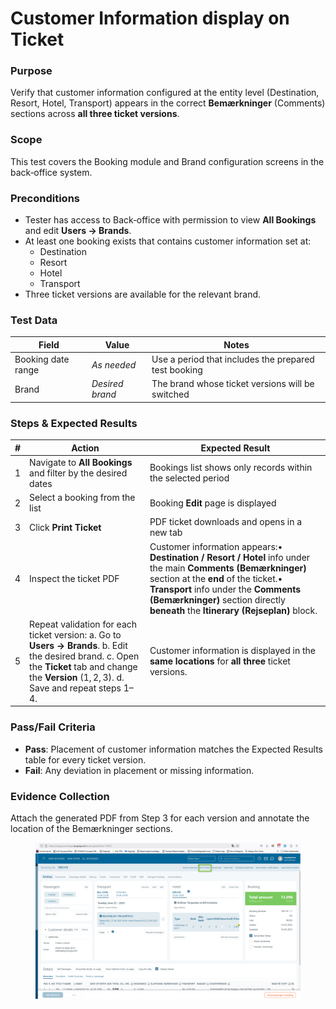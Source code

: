 # Customer Information display on Ticket

### Purpose

Verify that customer information configured at the entity level (Destination, Resort, Hotel, Transport) appears in the correct **Bemærkninger** (Comments) sections across **all three ticket versions**.

### Scope

This test covers the Booking module and Brand configuration screens in the back‑office system.

### Preconditions

* Tester has access to Back‑office with permission to view **All Bookings** and edit **Users → Brands**.
* At least one booking exists that contains customer information set at:
  * Destination
  * Resort
  * Hotel
  * Transport
* Three ticket versions are available for the relevant brand.

### Test Data

| Field              | Value           | Notes                                                |
| ------------------ | --------------- | ---------------------------------------------------- |
| Booking date range | _As needed_     | Use a period that includes the prepared test booking |
| Brand              | _Desired brand_ | The brand whose ticket versions will be switched     |

### Steps & Expected Results

| # | Action                                                                                                                                                                                                | Expected Result                                                                                                                                                                                                                                                                   |
| - | ----------------------------------------------------------------------------------------------------------------------------------------------------------------------------------------------------- | --------------------------------------------------------------------------------------------------------------------------------------------------------------------------------------------------------------------------------------------------------------------------------- |
| 1 | Navigate to **All Bookings** and filter by the desired dates                                                                                                                                          | Bookings list shows only records within the selected period                                                                                                                                                                                                                       |
| 2 | Select a booking from the list                                                                                                                                                                        | Booking **Edit** page is displayed                                                                                                                                                                                                                                                |
| 3 | Click **Print Ticket**                                                                                                                                                                                | PDF ticket downloads and opens in a new tab                                                                                                                                                                                                                                       |
| 4 | Inspect the ticket PDF                                                                                                                                                                                | Customer information appears:• **Destination / Resort / Hotel** info under the main **Comments (Bemærkninger)** section at the **end** of the ticket.• **Transport** info under the **Comments (Bemærkninger)** section directly **beneath** the **Itinerary (Rejseplan)** block. |
| 5 | Repeat validation for each ticket version:  a. Go to **Users → Brands**.  b. Edit the desired brand.  c. Open the **Ticket** tab and change the **Version** (1, 2, 3).  d. Save and repeat steps 1–4. | Customer information is displayed in the **same locations** for **all three** ticket versions.                                                                                                                                                                                    |

### Pass/Fail Criteria

* **Pass**: Placement of customer information matches the Expected Results table for every ticket version.
* **Fail**: Any deviation in placement or missing information.

### Evidence Collection

Attach the generated PDF from Step 3 for each version and annotate the location of the Bemærkninger sections.&#x20;

<figure><img src="../.gitbook/assets/image (1) (1) (1) (1) (2).png" alt=""><figcaption></figcaption></figure>
